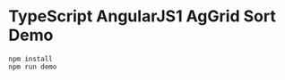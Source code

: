 TypeScript AngularJS1 AgGrid Sort Demo
======================================

```
npm install
npm run demo
```
